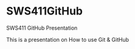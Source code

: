 SWS411GitHub
============

SWS411 GitHub Presentation

This is a presentation on How to use Git & GitHub
